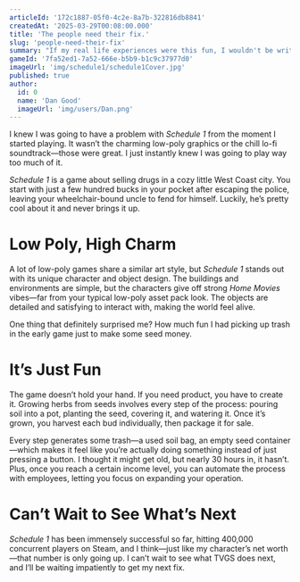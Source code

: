 ```yaml
---
articleId: '172c1887-05f0-4c2e-8a7b-322816db8841'
createdAt: '2025-03-29T00:08:00.000'
title: 'The people need their fix.'
slug: 'people-need-their-fix'
summary: "If my real life experiences were this fun, I wouldn't be writing game articles."
gameId: '7fa52ed1-7a52-666e-b5b9-b1c9c37977d0'
imageUrl: 'img/schedule1/schedule1Cover.jpg'
published: true
author:
  id: 0
  name: 'Dan Good'
  imageUrl: 'img/users/Dan.png'
---
```


I knew I was going to have a problem with _Schedule 1_ from the moment I started playing. It wasn’t the charming low-poly graphics or the chill lo-fi soundtrack—those were great. I just instantly knew I was going to play way too much of it.

_Schedule 1_ is a game about selling drugs in a cozy little West Coast city. You start with just a few hundred bucks in your pocket after escaping the police, leaving your wheelchair-bound uncle to fend for himself. Luckily, he’s pretty cool about it and never brings it up.

# Low Poly, High Charm

A lot of low-poly games share a similar art style, but _Schedule 1_ stands out with its unique character and object design. The buildings and environments are simple, but the characters give off strong _Home Movies_ vibes—far from your typical low-poly asset pack look. The objects are detailed and satisfying to interact with, making the world feel alive.

One thing that definitely surprised me? How much fun I had picking up trash in the early game just to make some seed money.

# It’s Just Fun

The game doesn’t hold your hand. If you need product, you have to create it. Growing herbs from seeds involves every step of the process: pouring soil into a pot, planting the seed, covering it, and watering it. Once it’s grown, you harvest each bud individually, then package it for sale.

Every step generates some trash—a used soil bag, an empty seed container—which makes it feel like you’re actually doing something instead of just pressing a button. I thought it might get old, but nearly 30 hours in, it hasn’t. Plus, once you reach a certain income level, you can automate the process with employees, letting you focus on expanding your operation.

# Can’t Wait to See What’s Next

_Schedule 1_ has been immensely successful so far, hitting 400,000 concurrent players on Steam, and I think—just like my character’s net worth—that number is only going up. I can’t wait to see what TVGS does next, and I’ll be waiting impatiently to get my next fix.
